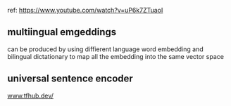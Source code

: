 ref: https://www.youtube.com/watch?v=uP6k7ZTuaoI

## multiingual emgeddings

can be produced by using diffierent language word embedding and bilingual dictationary to map all the embedding into the same vector space

## universal sentence encoder

www.tfhub.dev/
